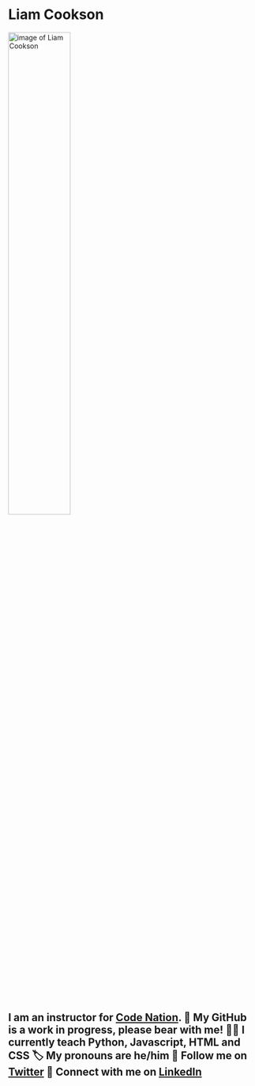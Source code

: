
<h1>Liam Cookson</h1>

<img src="https://wearecodenation.com/app/uploads/2020/02/Headshots-15-980x980.jpg" width="50%" alt="image of Liam Cookson">

<h2>I am an instructor for <a href="https://wearecodenation.com">Code Nation</a>.
  👷 My GitHub is a work in progress, please bear with me!
  🙋‍♂️ I currently teach Python, Javascript, HTML and CSS
  🏷 My pronouns are he/him
  🐥 Follow me on <a href="https://twitter.com/liamanthology">Twitter</a>
  💼 Connect with me on <a href="https://www.linkedin.com/in/liamanthology">LinkedIn</a>
                          

<!--
**lacookson1/lacookson1** is a ✨ _special_ ✨ repository because its `README.md` (this file) appears on your GitHub profile.

Here are some ideas to get you started:

- 🔭 I’m currently working on ...
- 🌱 I’m currently learning ...
- 👯 I’m looking to collaborate on ...
- 🤔 I’m looking for help with ...
- 💬 Ask me about ...
- 📫 How to reach me: ...
- 😄 Pronouns: ...
- ⚡ Fun fact: ...
-->

